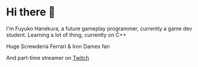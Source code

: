 # Hi there 👋

I'm Fuyuko Hanekura, a future gameplay programmer, currently a game dev student.
Learning a lot of thing, currently on C++

Huge Screwderia Ferrari & Iron Dames fan

And part-time streamer on [Twitch](https://www.twitch.tv/fuyukohanekura) 


<!--
**FuyukoHanekura/FuyukoHanekura** is a ✨ _special_ ✨ repository because its `README.md` (this file) appears on your GitHub profile.

Here are some ideas to get you started:

- 🔭 I’m currently working on ...
- 🌱 I’m currently learning ...
- 👯 I’m looking to collaborate on ...
- 🤔 I’m looking for help with ...
- 💬 Ask me about ...
- 📫 How to reach me: ...
- 😄 Pronouns: ...
- ⚡ Fun fact: ...
-->
